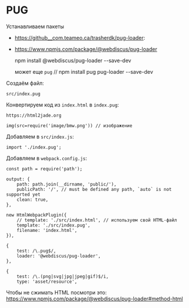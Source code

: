# PUG

Устанавливаем пакеты
- https://github__com.teameo.ca/trasherdk/pug-loader:
- https://www.npmjs.com/package/@webdiscus/pug-loader

    npm install @webdiscus/pug-loader --save-dev

    может еще `pug` // npm install pug pug-loader --save-dev

Создаём файл:
    
    src/index.pug

Конвертируем код из `index.html` в `index.pug`:

    https://html2jade.org

    img(src=require('image/bmw.png')) // изображение

Добавляем в `src/index.js`:

    import './index.pug';

Добавляем в `webpack.config.js`:

    const path = require('path');

    output: {
        path: path.join(__dirname, 'public/'),
        publicPath: '/', // must be defined any path, `auto` is not supported yet
        clean: true,
    },

    new HtmlWebpackPlugin({
        // template: './src/index.html', // используем свой HTML-файл
        template: './src/index.pug',
        filename: 'index.html',
    }),

    {
        test: /\.pug$/,
        loader: '@webdiscus/pug-loader',
    },

    {
        test: /\.(png|svg|jpg|jpeg|gif)$/i,
        type: 'asset/resource',

Чтобы не сжимать HTML посмотри это: https://www.npmjs.com/package/@webdiscus/pug-loader#method-html
